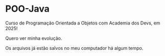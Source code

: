 # POO-Java
Curso de Programação Orientada a Objetos com Academia dos Devs, em 2025!

Quero ver minha evolução.

Os arquivos já estão salvos no meu computador há algum tempo.
